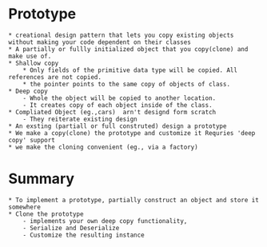 # Prototype
    * creational design pattern that lets you copy existing objects without making your code dependent on their classes
    * A partially or fullly initialized object that you copy(clone) and make use of.
    * Shallow copy
        * Only fields of the primitive data type will be copied. All references are not copied.
        * the pointer points to the same copy of objects of class.
    * Deep copy
        - Whole the object will be copied to another location.
        - It creates copy of each object inside of the class.
    * Compliated Object (eg.,cars)  arn't designd form scratch
        - They reiterate existing design
    * An exsting (partiall or full construted) design a prototype
    * We make a copy(clone) the prototype and customize it Requries 'deep copy' support
    * we make the cloning convenient (eg., via a factory)

# Summary
    * To implement a prototype, partially construct an object and store it somewhere
    * Clone the prototype
        - implements your own deep copy functionality, 
        - Serialize and Deserialize
        - Customize the resulting instance
        


